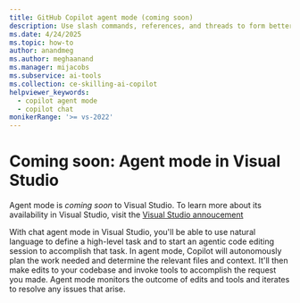 ```yaml
---
title: GitHub Copilot agent mode (coming soon) 
description: Use slash commands, references, and threads to form better questions and get better answers with scoped context in GitHub Copilot Chat.
ms.date: 4/24/2025
ms.topic: how-to 
author: anandmeg
ms.author: meghaanand
ms.manager: mijacobs
ms.subservice: ai-tools
ms.collection: ce-skilling-ai-copilot 
helpviewer_keywords: 
  - copilot agent mode
  - copilot chat
monikerRange: '>= vs-2022'
---
```

# Coming soon: Agent mode in Visual Studio

Agent mode is *coming soon* to Visual Studio. To learn more about its availability in Visual Studio, visit the [Visual Studio annoucement](https//aka.ms/vsagentmode)

With chat agent mode in Visual Studio, you'll be able to use natural language to define a high-level task and to start an agentic code editing session to accomplish that task. In agent mode, Copilot will autonomously plan the work needed and determine the relevant files and context. It'll then make edits to your codebase and invoke tools to accomplish the request you made. Agent mode monitors the outcome of edits and tools and iterates to resolve any issues that arise.

